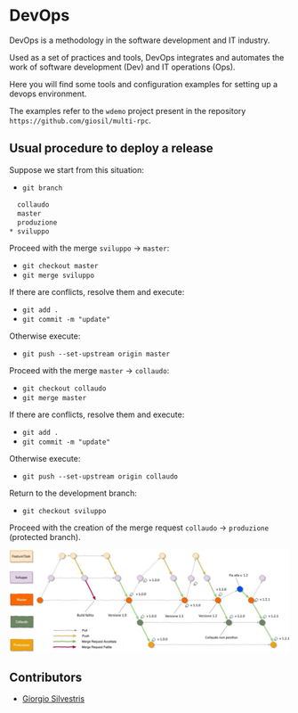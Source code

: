 # DevOps

DevOps is a methodology in the software development and IT industry. 

Used as a set of practices and tools, DevOps integrates and automates the work of software development (Dev) and IT operations (Ops).

Here you will find some tools and configuration examples for setting up a devops environment.

The examples refer to the `wdemo` project present in the repository `https://github.com/giosil/multi-rpc`.

## Usual procedure to deploy a release

Suppose we start from this situation:

- `git branch`

```
  collaudo
  master
  produzione
* sviluppo
```

Proceed with the merge `sviluppo` -> `master`:

- `git checkout master`
- `git merge sviluppo`

If there are conflicts, resolve them and execute:

- `git add .`
- `git commit -m "update"`

Otherwise execute:

- `git push --set-upstream origin master`

Proceed with the merge `master` -> `collaudo`:

- `git checkout collaudo`
- `git merge master`

If there are conflicts, resolve them and execute:

- `git add .`
- `git commit -m "update"`

Otherwise execute:

- `git push --set-upstream origin collaudo`

Return to the development branch:

- `git checkout sviluppo`

Proceed with the creation of the merge request `collaudo` -> `produzione` (protected branch).

![00](git_branches.png)

## Contributors

* [Giorgio Silvestris](https://github.com/giosil)